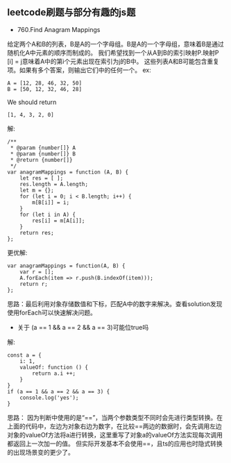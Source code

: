 ## leetcode刷题与部分有趣的js题

* 760.Find Anagram Mappings

给定两个A和B的列表，B是A的一个字母组。B是A的一个字母组，意味着B是通过随机化A中元素的顺序而制成的。
我们希望找到一个从A到B的索引映射P.映射P [i] = j意味着A中的第i个元素出现在索引为j的B中。
这些列表A和B可能包含重复项。如果有多个答案，则输出它们中的任何一个。
ex: 
```
A = [12, 28, 46, 32, 50]
B = [50, 12, 32, 46, 28]
```
We should return
```
[1, 4, 3, 2, 0]
```
解:
```
/**
 * @param {number[]} A
 * @param {number[]} B
 * @return {number[]}
 */
var anagramMappings = function (A, B) {
    let res = [ ];
    res.length = A.length;
    let m = {};
    for (let i = 0; i < B.length; i++) {
        m[B[i]] = i;
    }
    for (let i in A) {
        res[i] = m[A[i]];
    }
    return res;
};
```
更优解: 
```
var anagramMappings = function(A, B) {
    var r = [];
    A.forEach(item => r.push(B.indexOf(item)));
    return r;
};
```
思路：最后利用对象存储数值和下标，匹配A中的数字来解决。查看solution发现使用forEach可以快速解决问题。

* 关于 (a == 1 && a == 2 && a == 3)可能位true吗

解:
```
const a = {
    i: 1,
    valueOf: function () {
        return a.i ++;
    }
}
if (a == 1 && a == 2 && a == 3) {
    console.log('yes');
}
```
思路： 因为判断中使用的是“==”，当两个参数类型不同时会先进行类型转换。在上面的代码中，左边为对象右边为数字，在比较==两边的数据时，会先调用左边对象的valueOf方法将a进行转换，这里重写了对象a的valueOf方法实现每次调用都返回上一次加一的值。
但实际开发基本不会使用==，且ts的应用也时隐式转换的出现场景变的更少了。